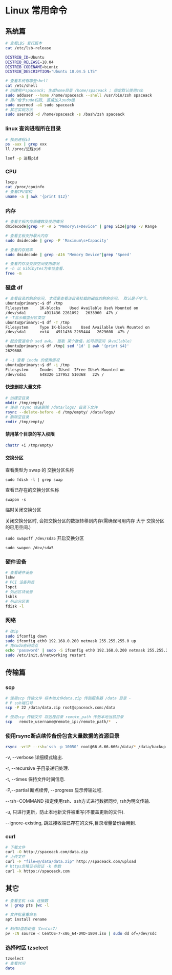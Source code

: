 # Linux 常用命令


## 系统篇

```bash
# 查看LBS 发行版本
cat /etc/lsb-release
```

```bash
DISTRIB_ID=Ubuntu
DISTRIB_RELEASE=18.04
DISTRIB_CODENAME=bionic
DISTRIB_DESCRIPTION="Ubuntu 18.04.5 LTS"

```

```bash
# 查看系统有哪些shell
cat /etc/shell
# 创建用户spaceack; 生成home目录 /home/spaceack ; 指定默认使用zsh
sudo adduser --home /home/spaceack --shell /usr/bin/zsh spaceack
# 用户给予sudo权限, 直接加入sudo组
sudo usermod -aG sudo spaceack
# 其它实现方法
sudo useradd -d /home/spaceack -s /bash/zsh spaceack

```

### linux 查询进程所在目录

```bash
# 找到进程id
ps -aux | grep xxx
ll /proc/进程pid

lsof -p 进程pid
```

### CPU

```bash
lscpu
cat /proc/cpuinfo
# 查看CPU架构
uname -a | awk '{print $12}'
```

### 内存

```bash
# 查看主板内存插槽数及使用情况
dmidecode|grep -P -A 5 "Memory\s+Device" | grep Size|grep -v Range

# 查看主板支持最大内存
sudo dmidecode | grep -P 'Maximum\s+Capacity'

# 查看内存频率
sudo dmidecode | grep -A16 "Memory Device"|grep 'Speed'

# 查看内存及交换空间使用情况
# -h 以 Gibibytes为单位查看.
free -m

```

### 磁盘 df

```bash
# 查看目录的剩余空间, 本质是查看该目录挂载的磁盘的剩余空间。 默认是千字节。
ubuntu@primary:~$ df /tmp
Filesystem     1K-blocks    Used Available Use% Mounted on
/dev/sda1        4911436 2261092   2633960  47% /
# -T显示磁盘分区类型
ubuntu@primary:~$ df -T /tmp
Filesystem     Type 1K-blocks    Used Available Use% Mounted on
/dev/sda1      ext4   4911436 2265444   2629608  47% /

# 配合管道命令 sed awk。 提取 某个数值，如可用空间（Available）
ubuntu@primary:~$ df /tmp| sed '1d' | awk '{print $4}'
2629608

# -i 查看 inode 的使用情况
ubuntu@primary:~$ df -i /tmp
Filesystem     Inodes  IUsed  IFree IUse% Mounted on
/dev/sda1      648320 137952 510368   22% /

```

#### 快速删除大量文件

```bash
# 创建空目录
mkdir /tmp/empty/
# 使用 rsync 快速删除 /data/logs/ 目录下文件
rsync --delete-before -d /tmp/empty/ /data/logs/
# 删除空目录
rmdir /tmp/empty/
```

#### 禁用某个目录的写入权限

```bash
chattr +i /tmp/empty/
```

#### 交换分区

查看类型为 swap 的 交换分区名称

`sudo fdisk -l | grep swap`

查看已存在的交换分区名称

`swapon -s`

临时关闭交换分区

关闭交换分区时, 会把交换分区的数据转移到内存(需确保可用内存 大于 交换分区的已用空间.)

`sudo swapoff /dev/sda5`
开启交换分区

`sudo swapon /dev/sda5`

### 硬件设备

```bash
# 查看硬件设备
lshw
# PCI 设备列表
lspci
# 列出区块设备
lsblk
# 列出分区表
fdisk -l
```

### 网络

```bash
# 改ip
sudo ifconfig down
sudo ifconfig eth0 192.168.0.200 netmask 255.255.255.0 up
# 免sudo密码交互
echo 'password' | sudo -S ifconfig eth0 192.168.0.200 netmask 255.255.255.0 up
sudo /etc/init.d/networking restart
```

## 传输篇

### scp

  ```bash
  # 使用scp 传输文件 将本地文件data.zip 传到服务器 /data 目录 -
  # P ssh端口号
  scp -P 22 /data/data.zip root@spaceack.com:/data

  # 使用scp 传输文件 将远程目录 remote_path 传到本地当前目录
  scp   remote_username@remote_ip:/remote_path/*  .
  ```

### 使用rsync断点续传备份包含大量数据的资源目录

  ```bash
  rsync -vrtP --rsh='ssh -p 10050' root@66.6.66.666:/data/* /data/backup
  ```

  -v, --verbose 详细模式输出.

  -r, --recursive 子目录递归处理.

  -t, --times 保持文件时间信息.

  -P,--partial 断点续传, --progress 显示传输过程.

  --rsh=COMMAND 指定使用rsh、ssh方式进行数据同步, rsh为明文传输.

  -u, 只进行更新，防止本地新文件被重写(不覆盖更新的文件).

  --ignore-existing, 跳过接收端已存在的文件,目录增量备份会用到.

### curl

  ```bash
  # 下载文件
  curl -O http://spaceack.com/data.zip
  # 上传文件
  curl -F "file=@/data/data.zip" http://spaceack.com/upload
  # https忽略证书验证 -k 参数
  curl -k https://spaceack.com
  ```

## 其它

```bash
# 查看主机 ssh 连接数
w | grep pts |wc -l

# 文件批量重命名
apt install rename 

# 制作U盘启动盘（Centos7）
pv -cN source < CentOS-7-x86_64-DVD-1804.iso | sudo dd of=/dev/sdc

```

### 选择时区 tzselect

```bash
tzselect
# 查看时间
date
```

